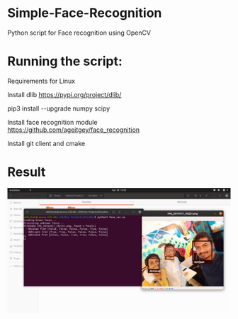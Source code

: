 # Simple-Face-Recognition
Python script for Face recognition using OpenCV

# Running the script:

Requirements for Linux

Install dlib https://pypi.org/project/dlib/

pip3 install --upgrade numpy scipy

Install face recognition module https://github.com/ageitgey/face_recognition

Install git client and cmake

# Result


![Unknown face detected and labeled accordingly](Result.png)
